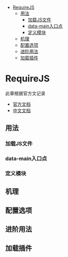<!-- TOC -->

- [RequireJS](#requirejs)
    - [用法](#用法)
        - [加载JS文件](#加载js文件)
        - [data-main入口点](#data-main入口点)
        - [定义模块](#定义模块)
    - [机理](#机理)
    - [配置选项](#配置选项)
    - [进阶用法](#进阶用法)
    - [加载插件](#加载插件)

<!-- /TOC -->

# RequireJS

此章根据官方文记录

- [官方文档](http://requirejs.org/docs/api.html)
- [中文文档](http://blog.csdn.net/sanxian_li/article/details/39394097)


## 用法

### 加载JS文件

### data-main入口点

### 定义模块

## 机理

## 配置选项

## 进阶用法

## 加载插件